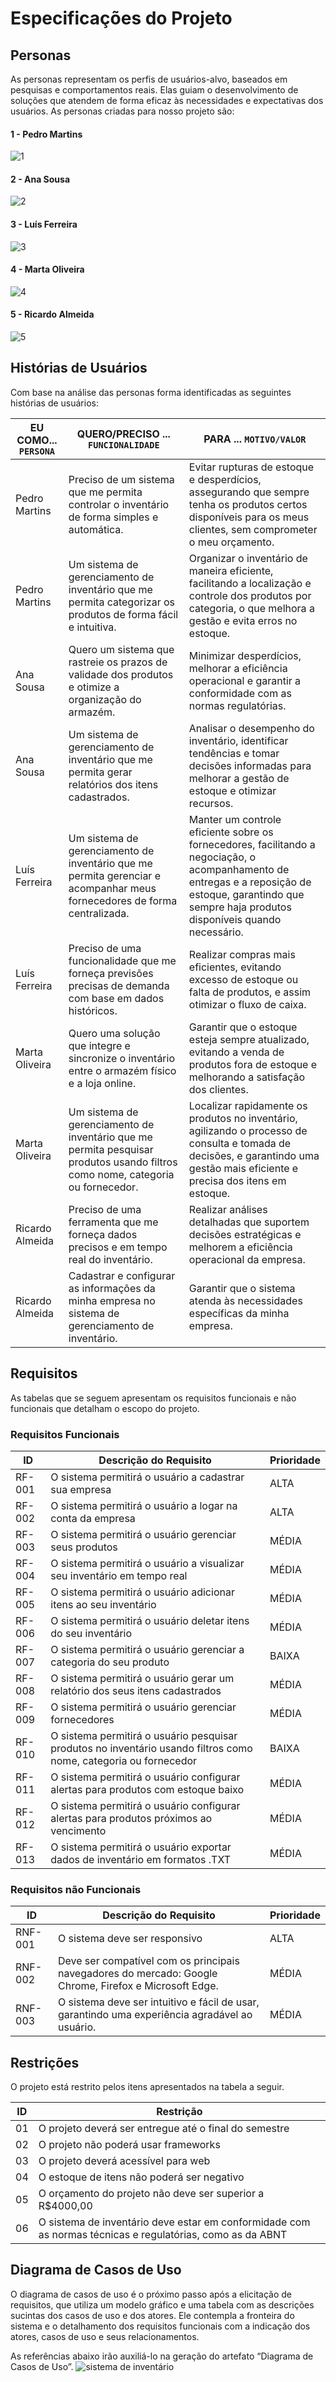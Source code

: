 # Especificações do Projeto

## Personas

 As personas representam os perfis de usuários-alvo, baseados em pesquisas e comportamentos reais. Elas guiam o desenvolvimento de soluções que atendem de forma eficaz às necessidades e expectativas dos usuários. As personas criadas para nosso projeto são: 

#### 1 - Pedro Martins
![1](https://github.com/user-attachments/assets/67e8b9fb-cd53-4fe6-a508-0053331e2b23)

#### 2 - Ana Sousa
![2](https://github.com/user-attachments/assets/2935f780-7599-4873-a61b-90dcc1a61b37)

#### 3 - Luís Ferreira
![3](https://github.com/user-attachments/assets/ea9cf6e7-87e4-4c58-adab-1a1876b359d2)

#### 4 - Marta Oliveira
![4](https://github.com/user-attachments/assets/026c1cc5-eccb-4763-8320-47e0d2fb0fc2)

#### 5 - Ricardo Almeida
![5](https://github.com/user-attachments/assets/2ca3a824-42f3-4daf-abec-2a978e3d1818)

## Histórias de Usuários

Com base na análise das personas forma identificadas as seguintes histórias de usuários:

| EU COMO... `PERSONA`                             | QUERO/PRECISO ... `FUNCIONALIDADE`                                              | PARA ... `MOTIVO/VALOR`                                                                 |
|--------------------------------------------------|---------------------------------------------------------------------------------|-----------------------------------------------------------------------------------------|
| Pedro  Martins    | Preciso de um sistema que me permita controlar o inventário de forma simples e automática.               | Evitar rupturas de estoque e desperdícios, assegurando que sempre tenha os produtos certos disponíveis para os meus clientes, sem comprometer o meu orçamento. |
| Pedro  Martins    | Um sistema de gerenciamento de inventário que me permita categorizar os produtos de forma fácil e intuitiva.               | Organizar o inventário de maneira eficiente, facilitando a localização e controle dos produtos por categoria, o que melhora a gestão e evita erros no estoque. |
| Ana    Sousa    | Quero um sistema que rastreie os prazos de validade dos produtos e otimize a organização do armazém.      | Minimizar desperdícios, melhorar a eficiência operacional e garantir a conformidade com as normas regulatórias.          |
| Ana    Sousa    | Um sistema de gerenciamento de inventário que me permita gerar relatórios dos itens cadastrados.      | Analisar o desempenho do inventário, identificar tendências e tomar decisões informadas para melhorar a gestão de estoque e otimizar recursos.          |
| Luís   Ferreira    | Um sistema de gerenciamento de inventário que me permita gerenciar e acompanhar meus fornecedores de forma centralizada.  | Manter um controle eficiente sobre os fornecedores, facilitando a negociação, o acompanhamento de entregas e a reposição de estoque, garantindo que sempre haja produtos disponíveis quando necessário.   |
| Luís   Ferreira    | Preciso de uma funcionalidade que me forneça previsões precisas de demanda com base em dados históricos.  | Realizar compras mais eficientes, evitando excesso de estoque ou falta de produtos, e assim otimizar o fluxo de caixa.   |
| Marta  Oliveira    | Quero uma solução que integre e sincronize o inventário entre o armazém físico e a loja online.           | Garantir que o estoque esteja sempre atualizado, evitando a venda de produtos fora de estoque e melhorando a satisfação dos clientes. |
| Marta  Oliveira    | Um sistema de gerenciamento de inventário que me permita pesquisar produtos usando filtros como nome, categoria ou fornecedor.          | Localizar rapidamente os produtos no inventário, agilizando o processo de consulta e tomada de decisões, e garantindo uma gestão mais eficiente e precisa dos itens em estoque. |
| Ricardo Almeida    | Preciso de uma ferramenta que me forneça dados precisos e em tempo real do inventário.                    | Realizar análises detalhadas que suportem decisões estratégicas e melhorem a eficiência operacional da empresa.           |
| Ricardo Almeida    | Cadastrar e configurar as informações da minha empresa no sistema de gerenciamento de inventário.                    | Garantir que o sistema atenda às necessidades específicas da minha empresa.           |




## Requisitos

As tabelas que se seguem apresentam os requisitos funcionais e não funcionais que detalham o escopo do projeto.

### Requisitos Funcionais

|ID    | Descrição do Requisito  | Prioridade |
|------|-----------------------------------------|----|
|RF-001| O sistema permitirá o usuário a cadastrar sua empresa | ALTA | 
|RF-002| O sistema permitirá o usuário a logar na conta da empresa  | ALTA |
|RF-003| O sistema permitirá o usuário gerenciar seus produtos  | MÉDIA |
|RF-004| O sistema permitirá o usuário a visualizar seu inventário em tempo real | MÉDIA |
|RF-005| O sistema permitirá o usuário adicionar itens ao seu inventário| MÉDIA |
|RF-006| O sistema permitirá o usuário deletar itens do seu inventário | MÉDIA |
|RF-007| O sistema permitirá o usuário gerenciar a categoria do seu produto| BAIXA |
|RF-008| O sistema permitirá o usuário gerar um relatório dos seus itens cadastrados | MÉDIA |
|RF-009| O sistema permitirá o usuário gerenciar fornecedores| MÉDIA |
|RF-010| O sistema permitirá o usuário pesquisar produtos no inventário usando filtros como nome, categoria ou fornecedor | BAIXA |
|RF-011| O sistema permitirá o usuário configurar alertas para produtos com estoque baixo | MÉDIA |
|RF-012| O sistema permitirá o usuário configurar alertas para produtos próximos ao vencimento | MÉDIA |
|RF-013| O sistema permitirá o usuário exportar dados de inventário em formatos .TXT | MÉDIA |


### Requisitos não Funcionais

|ID     | Descrição do Requisito  |Prioridade |
|-------|-------------------------|----|
|RNF-001| O sistema deve ser responsivo | ALTA | 
|RNF-002| Deve ser compatível com os principais navegadores do mercado: Google Chrome, Firefox e Microsoft Edge. | MÉDIA |  
|RNF-003| O sistema deve ser intuitivo e fácil de usar, garantindo uma experiência agradável ao usuário. |  MÉDIA | 
 <!-- alterei o RFN-006 para RFN-003 porque não sei se ele deve permanecer -->




## Restrições

O projeto está restrito pelos itens apresentados na tabela a seguir.

|ID| Restrição                                             |
|--|-------------------------------------------------------|
|01| O projeto deverá ser entregue até o final do semestre |
|02| O projeto não poderá usar frameworks                  |
|03| O projeto deverá acessível para web                   |
|04| O estoque de itens não poderá ser negativo            |
|05| O orçamento do projeto não deve ser superior a R$4000,00 |
|06| O sistema de inventário deve estar em conformidade com as normas técnicas e regulatórias, como as da ABNT |


## Diagrama de Casos de Uso

O diagrama de casos de uso é o próximo passo após a elicitação de requisitos, que utiliza um modelo gráfico e uma tabela com as descrições sucintas dos casos de uso e dos atores. Ele contempla a fronteira do sistema e o detalhamento dos requisitos funcionais com a indicação dos atores, casos de uso e seus relacionamentos. 

As referências abaixo irão auxiliá-lo na geração do artefato “Diagrama de Casos de Uso”.
![sistema de inventário](https://github.com/user-attachments/assets/bd3560b4-01ea-4869-8993-7c210a66ead2)

